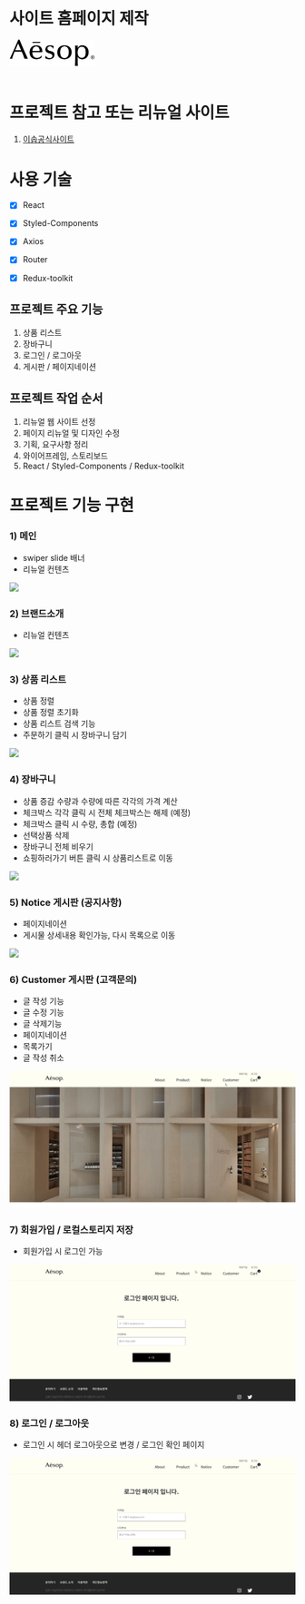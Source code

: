 # 사이트 홈페이지 제작

<a href="깃/dist/" target="_blank">
<img src="public/images/logo.svg" width="150px">
</a>

<br>
<br>

# 프로젝트 참고 또는 리뉴얼 사이트

1. <a href="https://www.aesop.com/kr/" target="_blank">이솝공식사이트</a>


# 사용 기술  

- [X] React
- [X] Styled-Components
- [X] Axios 
- [X] Router 
- [X] Redux-toolkit


## 프로젝트 주요 기능
1. 상품 리스트
2. 장바구니
3. 로그인 / 로그아웃
4. 게시판 / 페이지네이션

## 프로젝트 작업 순서
1. 리뉴얼 웹 사이트 선정
2. 페이지 리뉴얼 및 디자인 수정
3. 기획, 요구사항 정리
4. 와이어프레임, 스토리보드 
5. React  / Styled-Components / Redux-toolkit


# 프로젝트 기능 구현

### 1) 메인

* swiper slide 배너 
* 리뉴얼 컨텐츠
  
<img src="./images/../public/images/mainPage.gif">

### 2) 브랜드소개

* 리뉴얼 컨텐츠
  
<img src="./images/../public/images/aboutPage.gif">


### 3) 상품 리스트

* 상품 정렬
* 상품 정렬 초기화
* 상품 리스트 검색 기능 
* 주문하기 클릭 시 장바구니 담기
  
<img src="./images/../public/images/productPage.gif">


### 4) 장바구니

* 상품 증감 수량과 수량에 따른 각각의 가격 계산
* 체크박스 각각 클릭 시 전체 체크박스는 해제 (예정)
* 체크박스 클릭 시 수량, 총합 (예정)
* 선택상품 삭제
* 장바구니 전체 비우기
* 쇼핑하러가기 버튼 클릭 시 상품리스트로 이동
  
<img src="./images/../public/images/cartPage.gif">


### 5) Notice 게시판 (공지사항)

* 페이지네이션
* 게시물 상세내용 확인가능, 다시 목록으로 이동
  
<img src="./images/../public/images/noticePage.gif">


### 6) Customer 게시판 (고객문의)

* 글 작성 기능
* 글 수정 기능
* 글 삭제기능
* 페이지네이션
* 목록가기
* 글 작성 취소

<img src="./images/../public/images/customerPage.gif">


### 7) 회원가입 / 로컬스토리지 저장

* 회원가입 시 로그인 가능

<img src="./images/../public/images/loginPage.gif">


### 8) 로그인 / 로그아웃

* 로그인 시 헤더 로그아웃으로 변경 / 로그인 확인 페이지
  
<img src="./images/../public/images/loginPage.gif">